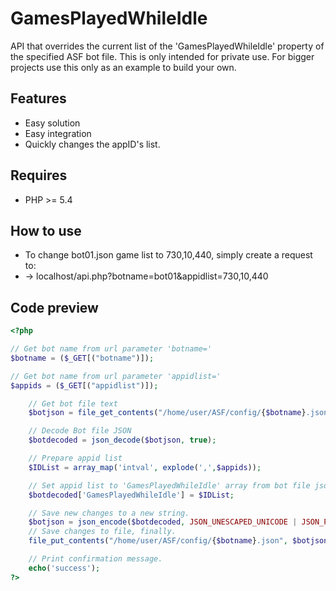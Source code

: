 GamesPlayedWhileIdle
=========
API that overrides the current list of the 'GamesPlayedWhileIdle' property of the specified ASF bot file.
This is only intended for private use. For bigger projects use this only as an example to build your own.

Features
--------
* Easy solution
* Easy integration
* Quickly changes the appID's list.

Requires
--------
* PHP >= 5.4

How to use
--------
* To change bot01.json game list to 730,10,440, simply create a request to:
* -> localhost/api.php?botname=bot01&appidlist=730,10,440


Code preview
-----
```php
<?php

// Get bot name from url parameter 'botname='
$botname = ($_GET[("botname")]);

// Get bot name from url parameter 'appidlist='
$appids = ($_GET[("appidlist")]);

    // Get bot file text
    $botjson = file_get_contents("/home/user/ASF/config/{$botname}.json"); 

    // Decode Bot file JSON
    $botdecoded = json_decode($botjson, true);

    // Prepare appid list
    $IDList = array_map('intval', explode(',',$appids));

    // Set appid list to 'GamesPlayedWhileIdle' array from bot file json.
    $botdecoded['GamesPlayedWhileIdle'] = $IDList;

    // Save new changes to a new string.
    $botjson = json_encode($botdecoded, JSON_UNESCAPED_UNICODE | JSON_PRETTY_PRINT);
    // Save changes to file, finally.
    file_put_contents("/home/user/ASF/config/{$botname}.json", $botjson);

    // Print confirmation message.
    echo('success');
?>
```
